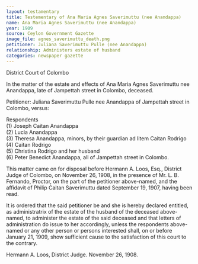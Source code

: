 ```yaml
---
layout: testamentary
title: Testementary of Ana Maria Agnes Saverimuttu (nee Anandappa)
name: Ana Maria Agnes Saverimuttu (nee Anandappa)
year: 1909
source: Ceylon Government Gazette
image_file: agnes_saverimuttu_death.png
petitioner: Juliana Saverimuttu Pulle (nee Anandappa)
relationship: Administers estate of husband
categories: newspaper gazette
---
```


District Court of Colombo

In the matter of the estate and effects of Ana Maria Agnes Saverimuttu nee Anandappa, late of Jampettah street in Colombo, deceased. 

Petitioner: Juliana Saverimuttu Pulle nee Anandappa of Jampettah street in Colombo, versus:

Respondents<br />
(1) Joseph Caitan Anandappa<br />
(2) Lucia Anandappa<br />
(3) Theresa Anandappa, minors, by their guardian ad litem Caitan Rodrigo<br />
(4) Caitan Rodrigo<br />
(5) Christina Rodrigo and her husband<br />
(6) Peter Benedict Anandappa, all of Jampettah street in Colombo.<br />

This matter came on for disposal before Hermann A. Loos, Esq., District Judge of Colombo, on November 26, 1908, in the presence of Mr. L. B. Fernando, Proctor, on the part of the petitioner above-named, and the affidavit of Philip Caitan Saverimuttu dated September 19, 1907, having been read.

It is ordered that the said petitioner be and she is hereby declared entitled, as administratrix of the estate of the husband of the deceased above-named, to administer the estate of the said deceased and that letters of administration do issue to her accordingly, unless the respondents above-named or any other person or persons interested shall, on or before January 21, 1909, show sufficient cause to the satisfaction of this court to the contrary.

Hermann A. Loos, District Judge.
November 26, 1908.
